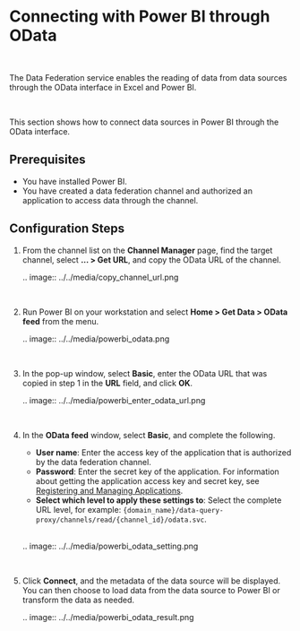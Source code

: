 # Connecting with Power BI through OData

<br />

The Data Federation service enables the reading of data from data sources through the OData interface in Excel and Power BI.

<br />

This section shows how to connect data sources in Power BI through the OData interface.

## Prerequisites

- You have installed Power BI.
- You have created a data federation channel and authorized an application to access data through the channel.

## Configuration Steps

1. From the channel list on the **Channel Manager** page, find the target channel, select **... > Get URL**, and copy the OData URL of the channel.

   .. image:: ../../media/copy_channel_url.png

   <br />

2. Run Power BI on your workstation and select **Home > Get Data > OData feed** from the menu.

   .. image:: ../../media/powerbi_odata.png

   <br />

3. In the pop-up window, select **Basic**, enter the OData URL that was copied in step 1 in the **URL** field, and click **OK**.

   .. image:: ../../media/powerbi_enter_odata_url.png

   <br />

4. In the **OData feed** window, select **Basic**, and complete the following.

   - **User name**: Enter the access key of the application that is authorized by the data federation channel.
   - **Password**: Enter the secret key of the application. For information about getting the application access key and secret key, see [Registering and Managing Applications](/docs/app-development/en/dev/app_management/managing_apps.html).
   - **Select which level to apply these settings to**: Select the complete URL level, for example: `{domain_name}/data-query-proxy/channels/read/{channel_id}/odata.svc`.

   <br />

   .. image:: ../../media/powerbi_odata_setting.png

   <br />

5. Click **Connect**, and the metadata of the data source will be displayed. You can then choose to load data from the data source to Power BI or transform the data as needed.

   .. image:: ../../media/powerbi_odata_result.png


<!--end-->
